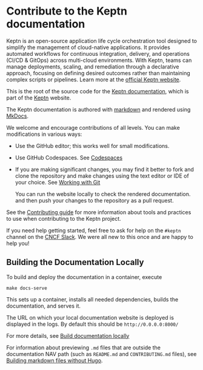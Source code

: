 # Contribute to the Keptn documentation

Keptn is an open-source application life cycle orchestration tool designed to simplify the management of cloud-native applications. It provides automated workflows for continuous integration, delivery, and operations (CI/CD & GitOps) across multi-cloud environments. With Keptn, teams can manage deployments, scaling, and remediation through a declarative approach, focusing on defining desired outcomes rather than maintaining complex scripts or pipelines. Learn more at the [official Keptn website](https://keptn.sh).

This is the root of the source code for the [Keptn documentation](https://lifecycle.keptn.sh/docs/), which is part of the [Keptn](https://keptn.sh) website.

The Keptn documentation is authored with [markdown](https://www.markdownguide.org/basic-syntax/) and rendered using [MkDocs](https://www.mkdocs.org/).

We welcome and encourage contributions of all levels. You can make modifications in various ways:

* Use the GitHub editor; this works well for small modifications.
* Use GitHub Codespaces. See [Codespaces](https://keptn.sh/stable/docs/contribute/general/codespace/)
*   If you are making significant changes, you may find it better to fork and clone the repository and make changes using the text editor or IDE of your choice. See [Working with Git](https://keptn.sh/stable/docs/contribute/general/git/)

    You can run the website locally to check the rendered documentation. and then push your changes to the repository as a pull request.

See the [Contributing guide](https://keptn.sh/stable/docs/contribute/) for more information about tools and practices to use when contributing to the Keptn project.

If you need help getting started, feel free to ask for help on the `#keptn` channel on the [CNCF Slack](https://cloud-native.slack.com). We were all new to this once and are happy to help you!

## Building the Documentation Locally

To build and deploy the documentation in a container, execute

```shell
make docs-serve
```

This sets up a container, installs all needed dependencies, builds the documentation, and serves it.

The URL on which your local documentation website is deployed is displayed in the logs. By default this should be `http://0.0.0.0:8000/`

For more details, see [Build documentation locally](https://keptn.sh/stable/docs/contribute/docs/local-building/)

For information about previewing `.md` files that are outside the documentation NAV path (such as `README.md` and `CONTRIBUTING.md` files), see [Building markdown files without Hugo](https://keptn.sh/stable/docs/contribute/docs/local-building/#building-markdown-files-without-hugo).
